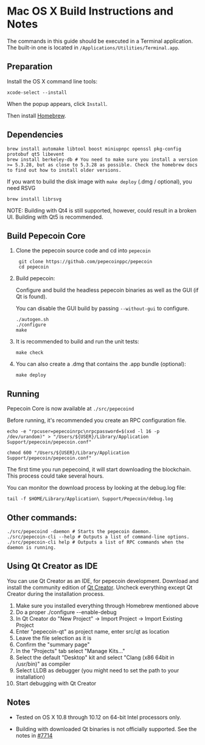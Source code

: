 Mac OS X Build Instructions and Notes
====================================
The commands in this guide should be executed in a Terminal application.
The built-in one is located in `/Applications/Utilities/Terminal.app`.

Preparation
-----------
Install the OS X command line tools:

`xcode-select --install`

When the popup appears, click `Install`.

Then install [Homebrew](https://brew.sh).

Dependencies
----------------------

    brew install automake libtool boost miniupnpc openssl pkg-config protobuf qt5 libevent
    brew install berkeley-db # You need to make sure you install a version >= 5.3.28, but as close to 5.3.28 as possible. Check the homebrew docs to find out how to install older versions.

If you want to build the disk image with `make deploy` (.dmg / optional), you need RSVG

    brew install librsvg

NOTE: Building with Qt4 is still supported, however, could result in a broken UI. Building with Qt5 is recommended.

Build Pepecoin Core
------------------------

1. Clone the pepecoin source code and cd into `pepecoin`

        git clone https://github.com/pepecoinppc/pepecoin
        cd pepecoin

2.  Build pepecoin:

    Configure and build the headless pepecoin binaries as well as the GUI (if Qt is found).

    You can disable the GUI build by passing `--without-gui` to configure.

        ./autogen.sh
        ./configure
        make

3.  It is recommended to build and run the unit tests:

        make check

4.  You can also create a .dmg that contains the .app bundle (optional):

        make deploy

Running
-------

Pepecoin Core is now available at `./src/pepecoind`

Before running, it's recommended you create an RPC configuration file.

    echo -e "rpcuser=pepecoinrpc\nrpcpassword=$(xxd -l 16 -p /dev/urandom)" > "/Users/${USER}/Library/Application Support/pepecoin/pepecoin.conf"

    chmod 600 "/Users/${USER}/Library/Application Support/pepecoin/pepecoin.conf"

The first time you run pepecoind, it will start downloading the blockchain. This process could take several hours.

You can monitor the download process by looking at the debug.log file:

    tail -f $HOME/Library/Application\ Support/Pepecoin/debug.log

Other commands:
-------

    ./src/pepecoind -daemon # Starts the pepecoin daemon.
    ./src/pepecoin-cli --help # Outputs a list of command-line options.
    ./src/pepecoin-cli help # Outputs a list of RPC commands when the daemon is running.

Using Qt Creator as IDE
------------------------
You can use Qt Creator as an IDE, for pepecoin development.
Download and install the community edition of [Qt Creator](https://www.qt.io/download/).
Uncheck everything except Qt Creator during the installation process.

1. Make sure you installed everything through Homebrew mentioned above
2. Do a proper ./configure --enable-debug
3. In Qt Creator do "New Project" -> Import Project -> Import Existing Project
4. Enter "pepecoin-qt" as project name, enter src/qt as location
5. Leave the file selection as it is
6. Confirm the "summary page"
7. In the "Projects" tab select "Manage Kits..."
8. Select the default "Desktop" kit and select "Clang (x86 64bit in /usr/bin)" as compiler
9. Select LLDB as debugger (you might need to set the path to your installation)
10. Start debugging with Qt Creator

Notes
-----

* Tested on OS X 10.8 through 10.12 on 64-bit Intel processors only.

* Building with downloaded Qt binaries is not officially supported. See the notes in [#7714](https://github.com/pepecoinppc/pepecoin/issues/7714)
